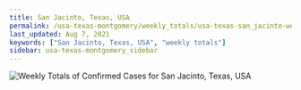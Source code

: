 ```yaml
---
title: San Jacinto, Texas, USA
permalink: /usa-texas-montgomery/weekly_totals/usa-texas-san_jacinto-weekly_totals.html
last_updated: Aug 7, 2021
keywords: ["San Jacinto, Texas, USA", "weekly totals"]
sidebar: usa-texas-montgomery_sidebar
---
```


![Weekly Totals of Confirmed Cases for San Jacinto, Texas, USA](/covid_tracker/images/graphs/usa-texas-san_jacinto-weekly_totals_graph.png)
